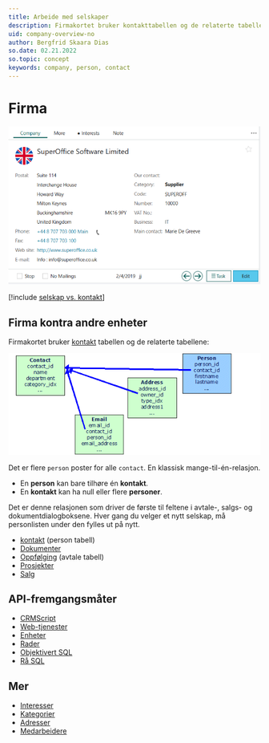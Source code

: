 ```yaml
---
title: Arbeide med selskaper
description: Firmakortet bruker kontakttabellen og de relaterte tabellene. Det finnes flere personoppføringer for alle kontakter.
uid: company-overview-no
author: Bergfrid Skaara Dias
so.date: 02.21.2022
so.topic: concept
keywords: company, person, contact
---
```


# Firma

![Firmakort -skjermbilde][img2]

[!include [selskap vs. kontakt](../includes/terminology-company.md)]

## Firma kontra andre enheter

Firmakortet bruker [kontakt][2] tabellen og de relaterte tabellene:

![Firma tabelldiagram][img1]

Det er flere `person` poster for alle `contact`. En klassisk mange-til-én-relasjon.

* En **person** kan bare tilhøre én **kontakt**.
* En **kontakt** kan ha null eller flere **personer**.

Det er denne relasjonen som driver de første til feltene i avtale-, salgs- og dokumentdialogboksene. Hver gang du velger et nytt selskap, må personlisten under den fylles ut på nytt.

* [kontakt][10] (person tabell)
* [Dokumenter][11]
* [Oppfølging][12] (avtale tabell)
* [Prosjekter][13]
* [Salg][14]

## API-fremgangsmåter

* [CRMScript][4]
* [Web-tjenester][5]
* [Enheter][6]
* [Rader][7]
* [Objektivert SQL][8]
* [Rå SQL][9]

## Mer

* [Interesser][1]
* [Kategorier][15]
* [Adresser][3]
* [Medarbeidere][16]

<!-- Referenced links -->
[1]: interests.md
[2]: ../database/tables/contact.md
[3]: ../globalization-and-localization/address/index.md
[4]: howto/crmscript/index.md
[5]: howto/services/index.md
[6]: howto/entity/index.md
[7]: howto/row/index.md
[8]: howto/osql/index.md
[9]: howto/sql/index.md
[10]: ../contact/index.yml
[11]: ../document/index.yml
[12]: ../diary/index.yml
[13]: ../project/index.yml
[14]: ../sale/index.yml
[15]: category-list.md
[16]: ../contact/associate.md

<!-- Referenced images -->
[img1]: media/so-contact.gif
[img2]: media/company-card.png
